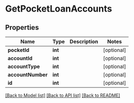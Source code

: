 # GetPocketLoanAccounts

## Properties
Name | Type | Description | Notes
------------ | ------------- | ------------- | -------------
**pocketId** | **int** |  | [optional] 
**accountId** | **int** |  | [optional] 
**accountType** | **int** |  | [optional] 
**accountNumber** | **int** |  | [optional] 
**id** | **int** |  | [optional] 

[[Back to Model list]](../../README.md#documentation-for-models) [[Back to API list]](../../README.md#documentation-for-api-endpoints) [[Back to README]](../../README.md)

